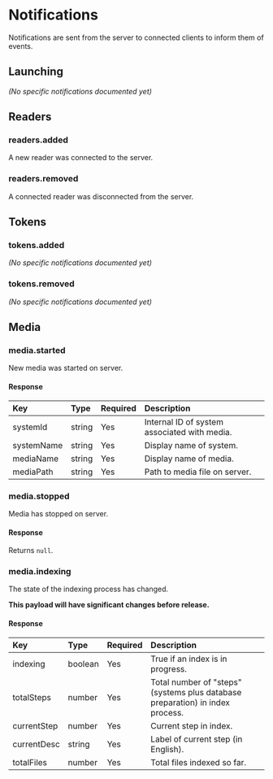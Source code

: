 # Notifications

Notifications are sent from the server to connected clients to inform them of events.

## Launching

_(No specific notifications documented yet)_

## Readers

### readers.added

A new reader was connected to the server.

### readers.removed

A connected reader was disconnected from the server.

## Tokens

### tokens.added

_(No specific notifications documented yet)_

### tokens.removed

_(No specific notifications documented yet)_

## Media

### media.started

New media was started on server.

#### Response

| Key        | Type   | Required | Description                                  |
| :--------- | :----- | :------- | :------------------------------------------- |
| systemId   | string | Yes      | Internal ID of system associated with media. |
| systemName | string | Yes      | Display name of system.                      |
| mediaName  | string | Yes      | Display name of media.                       |
| mediaPath  | string | Yes      | Path to media file on server.                |

### media.stopped

Media has stopped on server.

#### Response

Returns `null`.

### media.indexing

The state of the indexing process has changed.

**This payload will have significant changes before release.**

#### Response

| Key         | Type    | Required | Description                                                                   |
| :---------- | :------ | :------- | :---------------------------------------------------------------------------- |
| indexing    | boolean | Yes      | True if an index is in progress.                                              |
| totalSteps  | number  | Yes      | Total number of "steps" (systems plus database preparation) in index process. |
| currentStep | number  | Yes      | Current step in index.                                                        |
| currentDesc | string  | Yes      | Label of current step (in English).                                           |
| totalFiles  | number  | Yes      | Total files indexed so far.                                                   |

